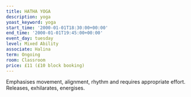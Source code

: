 ```yaml
---
title: HATHA YOGA
description: yoga
yoast_keyword: yoga
start_time: '2000-01-01T18:30:00+00:00'
end_time: '2000-01-01T19:45:00+00:00'
event_day: tuesday
level: Mixed Ability
associate: Halina
term: Ongoing
room: Classroom
price: £11 (£10 block booking)
---
```

Emphasises movement, alignment, rhythm and requires appropriate effort. Releases, exhilarates,  energises.

